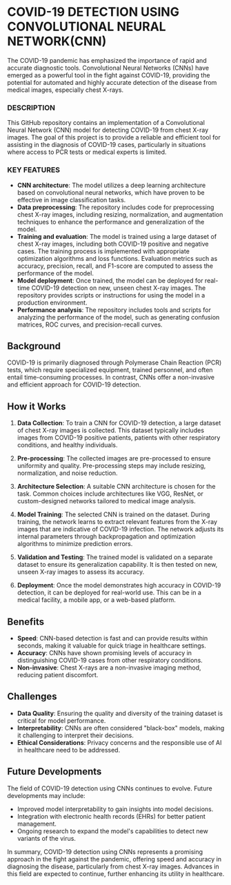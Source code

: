 # COVID-19 DETECTION USING CONVOLUTIONAL NEURAL NETWORK(CNN)
The COVID-19 pandemic has emphasized the importance of rapid and accurate diagnostic tools. Convolutional Neural Networks (CNNs) have emerged as a powerful tool in the fight against COVID-19, providing the potential for automated and highly accurate detection of the disease from medical images, especially chest X-rays.

### **DESCRIPTION**
This GitHub repository contains an implementation of a Convolutional Neural Network (CNN) model for detecting COVID-19 from chest X-ray images. The goal of this project is to provide a reliable and efficient tool for assisting in the diagnosis of COVID-19 cases, particularly in situations where access to PCR tests or medical experts is limited.

### **KEY FEATURES**
- **CNN architecture**: The model utilizes a deep learning architecture based on convolutional neural networks, which have proven to be effective in image classification tasks.
- **Data preprocessing**: The repository includes code for preprocessing chest X-ray images, including resizing, normalization, and augmentation techniques to enhance the performance and generalization of the model.
- **Training and evaluation**: The model is trained using a large dataset of chest X-ray images, including both COVID-19 positive and negative cases. The training process is implemented with appropriate optimization algorithms and loss functions. Evaluation metrics such as accuracy, precision, recall, and F1-score are computed to assess the performance of the model.
- **Model deployment**: Once trained, the model can be deployed for real-time COVID-19 detection on new, unseen chest X-ray images. The repository provides scripts or instructions for using the model in a production environment.
- **Performance analysis**: The repository includes tools and scripts for analyzing the performance of the model, such as generating confusion matrices, ROC curves, and precision-recall curves.

## Background

COVID-19 is primarily diagnosed through Polymerase Chain Reaction (PCR) tests, which require specialized equipment, trained personnel, and often entail time-consuming processes. In contrast, CNNs offer a non-invasive and efficient approach for COVID-19 detection.

## How it Works

1. **Data Collection**: To train a CNN for COVID-19 detection, a large dataset of chest X-ray images is collected. This dataset typically includes images from COVID-19 positive patients, patients with other respiratory conditions, and healthy individuals.

2. **Pre-processing**: The collected images are pre-processed to ensure uniformity and quality. Pre-processing steps may include resizing, normalization, and noise reduction.

3. **Architecture Selection**: A suitable CNN architecture is chosen for the task. Common choices include architectures like VGG, ResNet, or custom-designed networks tailored to medical image analysis.

4. **Model Training**: The selected CNN is trained on the dataset. During training, the network learns to extract relevant features from the X-ray images that are indicative of COVID-19 infection. The network adjusts its internal parameters through backpropagation and optimization algorithms to minimize prediction errors.

5. **Validation and Testing**: The trained model is validated on a separate dataset to ensure its generalization capability. It is then tested on new, unseen X-ray images to assess its accuracy.

6. **Deployment**: Once the model demonstrates high accuracy in COVID-19 detection, it can be deployed for real-world use. This can be in a medical facility, a mobile app, or a web-based platform.

## Benefits

- **Speed**: CNN-based detection is fast and can provide results within seconds, making it valuable for quick triage in healthcare settings.
- **Accuracy**: CNNs have shown promising levels of accuracy in distinguishing COVID-19 cases from other respiratory conditions.
- **Non-invasive**: Chest X-rays are a non-invasive imaging method, reducing patient discomfort.

## Challenges

- **Data Quality**: Ensuring the quality and diversity of the training dataset is critical for model performance.
- **Interpretability**: CNNs are often considered "black-box" models, making it challenging to interpret their decisions.
- **Ethical Considerations**: Privacy concerns and the responsible use of AI in healthcare need to be addressed.

## Future Developments

The field of COVID-19 detection using CNNs continues to evolve. Future developments may include:

- Improved model interpretability to gain insights into model decisions.
- Integration with electronic health records (EHRs) for better patient management.
- Ongoing research to expand the model's capabilities to detect new variants of the virus.

In summary, COVID-19 detection using CNNs represents a promising approach in the fight against the pandemic, offering speed and accuracy in diagnosing the disease, particularly from chest X-ray images. Advances in this field are expected to continue, further enhancing its utility in healthcare.
